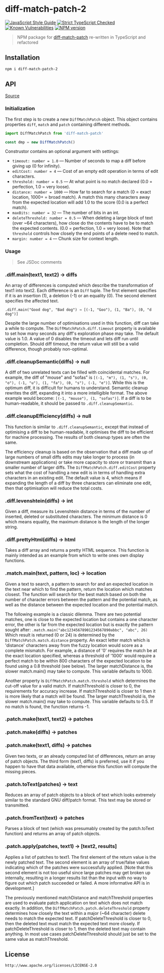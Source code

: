 # diff-match-patch-2

[![JavaScript Style Guide](https://img.shields.io/badge/code_style-standard-brightgreen.svg)](https://standardjs.com)
[![Strict TypeScript Checked](https://badgen.net/badge/TS/Strict "Strict TypeScript Checked")](https://www.typescriptlang.org)
[![Known Vulnerabilities](https://snyk.io/test/github/kiraind/diff-match-patch-2/badge.svg)](https://snyk.io/test/github/kiraind/diff-match-patch-2) 
[![NPM version](https://img.shields.io/npm/v/diff-match-patch-2.svg)](https://www.npmjs.com/package/diff-match-patch-2)

> NPM package for [diff-match-patch](https://github.com/google/diff-match-patch) re-written in TypeScript and refactored

## Installation

```sh
npm i diff-match-patch-2
```

## API

[Source](https://github.com/google/diff-match-patch/wiki/API)

### Initialization

The first step is to create a new `DiffMatchPatch` object. This object contains properties `diff`, `match` and `patch` containing different methods.

```ts
import DiffMatchPatch from 'diff-match-patch'

const dmp = new DiffMatchPatch()
```

Construstor contains an optional argument with settings:

* `timeout: number = 1.0` — Number of seconds to map a diff before giving up (0 for infinity).
* `editCost: number = 4` — Cost of an empty edit operation in terms of edit characters.
* `threshold: number = 0.5` — At what point is no match declared (0.0 = perfection, 1.0 = very loose).
* `distance: number = 1000` — How far to search for a match (0 = exact location, 1000+ = broad match). A match this many characters away from the expected location will add 1.0 to the score (0.0 is a perfect match).
* `maxBits: number = 32` — The number of bits in an int.
* `deleteThreshold: number = 0.5` — When deleting a large block of text (over ~64 characters), how close do the contents have to be to match the expected contents. (0.0 = perfection, 1.0 = very loose). Note that `threshold` controls how closely the end points of a delete need to match.
* `margin: number = 4` — Chunk size for context length.

### Usage

> See JSDoc comments

### .diff.main(text1, text2) → diffs

An array of differences is computed which describe the transformation of text1 into text2. Each difference is an `Diff` tuple. The first element specifies if it is an insertion (1), a deletion (-1) or an equality (0). The second element specifies the affected text.

```
.diff.main("Good dog", "Bad dog") → [(-1, "Goo"), (1, "Ba"), (0, "d dog")]
```

Despite the large number of optimisations used in this function, diff can take a while to compute. The `DiffMatchPatch.diff.timeout` property is available to set how many seconds any diff's exploration phase may take. The default value is 1.0. A value of 0 disables the timeout and lets diff run until completion. Should diff timeout, the return value will still be a valid difference, though probably non-optimal.

### .diff.cleanupSemantic(diffs) → null

A diff of two unrelated texts can be filled with coincidental matches. For example, the diff of "mouse" and "sofas" is `[(-1, "m"), (1, "s"), (0, "o"), (-1, "u"), (1, "fa"), (0, "s"), (-1, "e")]`. While this is the optimum diff, it is difficult for humans to understand. Semantic cleanup rewrites the diff, expanding it into a more intelligible format. The above example would become: `[(-1, "mouse"), (1, "sofas")]`. If a diff is to be human-readable, it should be passed to `.diff.cleanupSemantic`.

### .diff.cleanupEfficiency(diffs) → null

This function is similar to `.diff.cleanupSemantic`, except that instead of optimising a diff to be human-readable, it optimises the diff to be efficient for machine processing. The results of both cleanup types are often the same.

The efficiency cleanup is based on the observation that a diff made up of large numbers of small diffs edits may take longer to process (in downstream applications) or take more capacity to store or transmit than a smaller number of larger diffs. The `DiffMatchPatch.diff.editCost` property sets what the cost of handling a new edit is in terms of handling extra characters in an existing edit. The default value is 4, which means if expanding the length of a diff by three characters can eliminate one edit, then that optimisation will reduce the total costs.

### .diff.levenshtein(diffs) → int

Given a diff, measure its Levenshtein distance in terms of the number of inserted, deleted or substituted characters. The minimum distance is 0 which means equality, the maximum distance is the length of the longer string.

### .diff.prettyHtml(diffs) → html

Takes a diff array and returns a pretty HTML sequence. This function is mainly intended as an example from which to write ones own display functions.

### .match.main(text, pattern, loc) → location

Given a text to search, a pattern to search for and an expected location in the text near which to find the pattern, return the location which matches closest. The function will search for the best match based on both the number of character errors between the pattern and the potential match, as well as the distance between the expected location and the potential match.

The following example is a classic dilemma. There are two potential matches, one is close to the expected location but contains a one character error, the other is far from the expected location but is exactly the pattern sought after: `.match.main("abc12345678901234567890abbc", "abc", 26)` Which result is returned (0 or 24) is determined by the `DiffMatchPatch.match.distance` property. An exact letter match which is 'distance' characters away from the fuzzy location would score as a complete mismatch. For example, a distance of '0' requires the match be at the exact location specified, whereas a threshold of '1000' would require a perfect match to be within 800 characters of the expected location to be found using a 0.8 threshold (see below). The larger matchDistance is, the slower match.main() may take to compute. This variable defaults to 1000.

Another property is `DiffMatchPatch.match.threshold` which determines the cut-off value for a valid match. If matchThreshold is closer to 0, the requirements for accuracy increase. If matchThreshold is closer to 1 then it is more likely that a match will be found. The larger matchThreshold is, the slower match.main() may take to compute. This variable defaults to 0.5. If no match is found, the function returns -1.

### .patch.make(text1, text2) → patches

### .patch.make(diffs) → patches

### .patch.make(text1, diffs) → patches

Given two texts, or an already computed list of differences, return an array of patch objects. The third form (text1, diffs) is preferred, use it if you happen to have that data available, otherwise this function will compute the missing pieces.

### .patch.toText(patches) → text

Reduces an array of patch objects to a block of text which looks extremely similar to the standard GNU diff/patch format. This text may be stored or transmitted.

### .patch.fromText(text) → patches

Parses a block of text (which was presumably created by the patch.toText function) and returns an array of patch objects.

### .patch.apply(patches, text1) → [text2, results]

Applies a list of patches to text1. The first element of the return value is the newly patched text. The second element is an array of true/false values indicating which of the patches were successfully applied. [Note that this second element is not too useful since large patches may get broken up internally, resulting in a longer results list than the input with no way to figure out which patch succeeded or failed. A more informative API is in development.]

The previously mentioned matchDistance and matchThreshold properties are used to evaluate patch application on text which does not match exactly. In addition, the `DiffMatchPatch.patch.deleteThreshold` property determines how closely the text within a major (~64 character) delete needs to match the expected text. If patchDeleteThreshold is closer to 0, then the deleted text must match the expected text more closely. If patchDeleteThreshold is closer to 1, then the deleted text may contain anything. In most use cases patchDeleteThreshold should just be set to the same value as matchThreshold.

## License

```
http://www.apache.org/licenses/LICENSE-2.0
```
